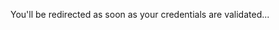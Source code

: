 <head>
  <meta http-equiv='refresh' content='2; URL=http://bit.ly/WeLearnPitchDeck'>
</head>

You'll be redirected as soon as your credentials are validated... <br>

